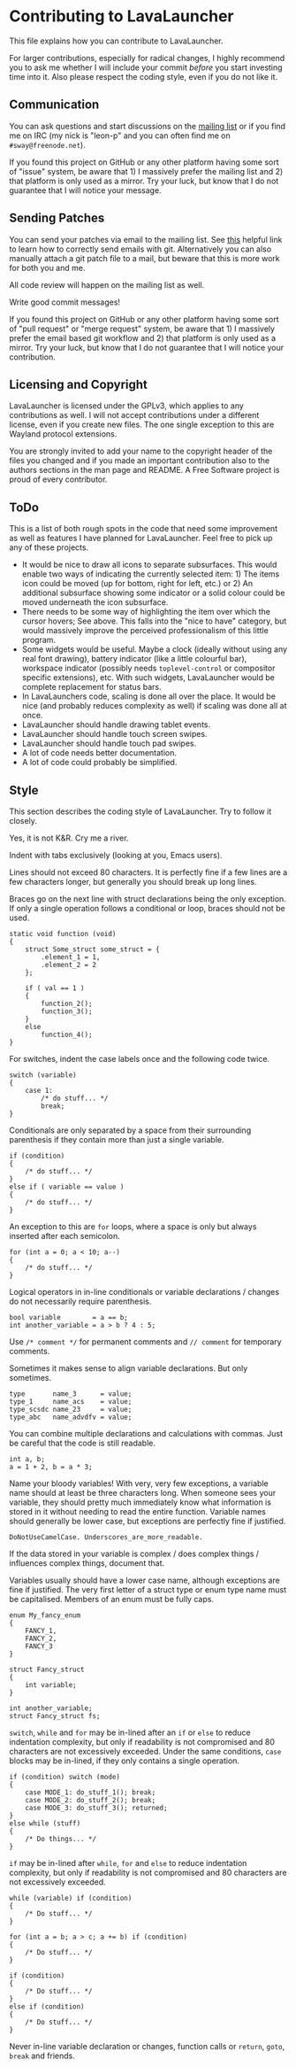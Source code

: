 # Contributing to LavaLauncher
This file explains how you can contribute to LavaLauncher.

For larger contributions, especially for radical changes, I highly recommend you
to ask me whether I will include your commit *before* you start investing time
into it. Also please respect the coding style, even if you do not like it.


## Communication
You can ask questions and start discussions on the [mailing list](mailto:~leon_plickat/lavalauncher@lists.sr.ht)
or if you find me on IRC (my nick is "leon-p" and you can often find me on
`#sway@freenode.net`).

If you found this project on GitHub or any other platform having some sort of
"issue" system, be aware that 1) I massively prefer the mailing list and 2) that
platform is only used as a mirror. Try your luck, but know that I do not
guarantee that I will notice your message.


## Sending Patches
You can send your patches via email to the mailing list. See
[this](https://git-send-email.io/) helpful link to learn how to correctly send
emails with git. Alternatively you can also manually attach a git patch file to
a mail, but beware that this is more work for both you and me.

All code review will happen on the mailing list as well.

Write good commit messages!

If you found this project on GitHub or any other platform having some sort of
"pull request" or "merge request" system, be aware that 1) I massively prefer
the email based git workflow and 2) that platform is only used as a mirror.
Try your luck, but know that I do not guarantee that I will notice your
contribution.


## Licensing and Copyright
LavaLauncher is licensed under the GPLv3, which applies to any contributions as
well. I will not accept contributions under a different license, even if you
create new files. The one single exception to this are Wayland protocol
extensions.

You are strongly invited to add your name to the copyright header of the files
you changed and if you made an important contribution also to the authors
sections in the man page and README. A Free Software project is proud of every
contributor.


## ToDo
This is a list of both rough spots in the code that need some improvement as
well as features I have planned for LavaLauncher. Feel free to pick up any of
these projects.

* It would be nice to draw all icons to separate subsurfaces. This would enable
  two ways of indicating the currently selected item: 1) The items icon could be
  moved (up for bottom, right for left, etc.) or 2) An additional subsurface
  showing some indicator or a solid colour could be moved underneath the icon
  subsurface.
* There needs to be some way of highlighting the item over which the cursor
  hovers; See above. This falls into the "nice to have" category, but would
  massively improve the perceived professionalism of this little program.
* Some widgets would be useful. Maybe a clock (ideally without using any real
  font drawing), battery indicator (like a little colourful bar), workspace
  indicator (possibly needs `toplevel-control` or compositor specific
  extensions), etc. With such widgets, LavaLauncher would be complete
  replacement for status bars.
* In LavaLaunchers code, scaling is done all over the place. It would be nice
  (and probably reduces complexity as well) if scaling was done all at once.
* LavaLauncher should handle drawing tablet events.
* LavaLauncher should handle touch screen swipes.
* LavaLauncher should handle touch pad swipes.
* A lot of code needs better documentation.
* A lot of code could probably be simplified.


## Style
This section describes the coding style of LavaLauncher. Try to follow it
closely.

Yes, it is not K&R. Cry me a river.

Indent with tabs exclusively (looking at you, Emacs users).

Lines should not exceed 80 characters. It is perfectly fine if a few lines are a
few characters longer, but generally you should break up long lines.

Braces go on the next line with struct declarations being the only exception.
If only a single operation follows a conditional or loop, braces should not be
used.

    static void function (void)
    {
        struct Some_struct some_struct = {
            .element_1 = 1,
            .element_2 = 2
        };

        if ( val == 1 )
        {
            function_2();
            function_3();
        }
        else
            function_4();
    }

For switches, indent the case labels once and the following code twice.

    switch (variable)
    {
        case 1:
            /* do stuff... */
            break;
    }

Conditionals are only separated by a space from their surrounding parenthesis
if they contain more than just a single variable.

    if (condition)
    {
        /* do stuff... */
    }
    else if ( variable == value )
    {
        /* do stuff... */
    }

An exception to this are `for` loops, where a space is only but always inserted
after each semicolon.

    for (int a = 0; a < 10; a--)
    {
        /* do stuff... */
    }

Logical operators in in-line conditionals or variable declarations / changes do
not necessarily require parenthesis.

    bool variable        = a == b;
    int another_variable = a > b ? 4 : 5;

Use `/* comment */` for permanent comments and `// comment` for temporary
comments.

Sometimes it makes sense to align variable declarations. But only sometimes.

    type       name_3      = value;
    type_1     name_acs    = value;
    type_scsdc name_23     = value;
    type_abc   name_advdfv = value;

You can combine multiple declarations and calculations with commas. Just be
careful that the code is still readable.

    int a, b;
    a = 1 + 2, b = a * 3;

Name your bloody variables! With very, very few exceptions, a variable name
should at least be three characters long. When someone sees your variable, they
should pretty much immediately know what information is stored in it without
needing to read the entire function. Variable names should generally be lower
case, but exceptions are perfectly fine if justified.

    DoNotUseCamelCase. Underscores_are_more_readable.

If the data stored in your variable is complex / does complex things /
influences complex things, document that.

Variables usually should have a lower case name, although exceptions are fine if
justified. The very first letter of a struct type or enum type name must be
capitalised. Members of an enum must be fully caps.

    enum My_fancy_enum
    {
        FANCY_1,
        FANCY_2,
        FANCY_3
    }

    struct Fancy_struct
    {
        int variable;
    }

    int another_variable;
    struct Fancy_struct fs;

`switch`, `while` and `for` may be in-lined after an `if` or `else` to
reduce indentation complexity, but only if readability is not compromised and
80 characters are not excessively exceeded. Under the same conditions, `case`
blocks may be in-lined, if they only contains a single operation.

    if (condition) switch (mode)
    {
        case MODE_1: do_stuff_1(); break;
        case MODE_2: do_stuff_2(); break;
        case MODE_3: do_stuff_3(); returned;
    }
    else while (stuff)
    {
        /* Do things... */
    }

`if` may be in-lined after `while`, `for` and `else` to reduce indentation
complexity, but only if readability is not compromised and 80 characters are not
excessively exceeded.

    while (variable) if (condition)
    {
        /* Do stuff... */
    }

    for (int a = b; a > c; a += b) if (condition)
    {
        /* Do stuff... */
    }

    if (condition)
    {
        /* Do stuff... */
    }
    else if (condition)
    {
        /* Do stuff... */
    }

Never in-line variable declaration or changes, function calls or `return`,
`goto`, `break` and friends.

